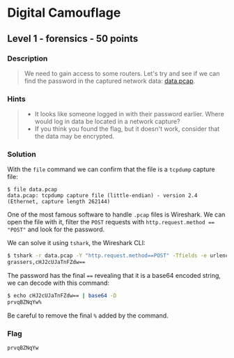 # Digital Camouflage
## Level 1 - forensics - 50 points

### Description
> We need to gain access to some routers. Let's try and see if we can find the password in the captured network data: [data.pcap](./data/data.pcap).

### Hints
> * It looks like someone logged in with their password earlier. Where would log in data be located in a network capture?
> * If you think you found the flag, but it doesn't work, consider that the data may be encrypted.

### Solution

With the `file` command we can confirm that the file is a `tcpdump` capture file:

```
$ file data.pcap
data.pcap: tcpdump capture file (little-endian) - version 2.4 (Ethernet, capture length 262144)
```

One of the most famous software to handle `.pcap` files is Wireshark. We can open the file with it, filter the `POST` requests with `http.request.method == "POST"` and look for the password.

We can solve it using `tshark`, the Wireshark CLI:

```sh
$ tshark -r data.pcap -Y "http.request.method==POST" -Tfields -e urlencoded-form.value
grassers,cHJ2cUJaTnFZdw==
```

The password has the final `==` revealing that it is a base64 encoded string, we can decode with this command:

```sh
$ echo cHJ2cUJaTnFZdw== | base64 -D
prvqBZNqYw%
```

Be careful to remove the final `%` added by the command.

### Flag
```
prvqBZNqYw
```